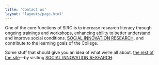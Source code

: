 ```yaml
---
title: 'Contact us'
layout: 'layouts/page.html'
---
```


One of the core functions of SIRC is to increase research literacy through ongoing trainings and workshops, enhancing ability to better understand and improve social conditions, [SOCIAL INNOVATION RESEARCH](https://www.centennialcollege.ca/about-centennial/centres-and-institutes/applied-research-innovation-and-entrepreneurship-services/research-and-innovation-centres/social-innovation-research-centre), and contribute to the learning goals of the College.

Some stuff that should give you an idea of what we’re all about. [the rest of the site](/)—by visiting [SOCIAL INNOVATION RESEARCH](https://www.centennialcollege.ca/about-centennial/centres-and-institutes/applied-research-innovation-and-entrepreneurship-services/research-and-innovation-centres/social-innovation-research-centre).